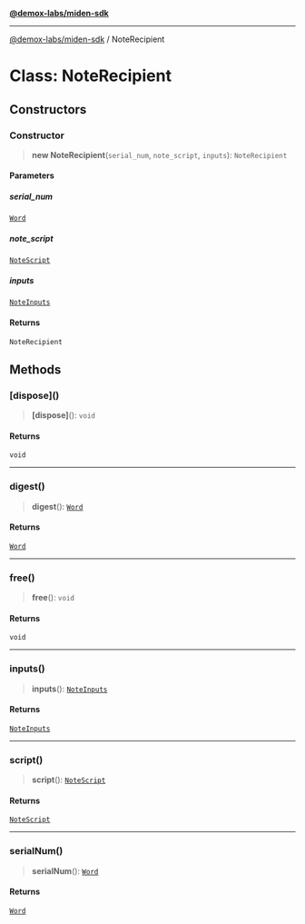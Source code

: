 [**@demox-labs/miden-sdk**](../README.md)

***

[@demox-labs/miden-sdk](../README.md) / NoteRecipient

# Class: NoteRecipient

## Constructors

### Constructor

> **new NoteRecipient**(`serial_num`, `note_script`, `inputs`): `NoteRecipient`

#### Parameters

##### serial\_num

[`Word`](Word.md)

##### note\_script

[`NoteScript`](NoteScript.md)

##### inputs

[`NoteInputs`](NoteInputs.md)

#### Returns

`NoteRecipient`

## Methods

### \[dispose\]()

> **\[dispose\]**(): `void`

#### Returns

`void`

***

### digest()

> **digest**(): [`Word`](Word.md)

#### Returns

[`Word`](Word.md)

***

### free()

> **free**(): `void`

#### Returns

`void`

***

### inputs()

> **inputs**(): [`NoteInputs`](NoteInputs.md)

#### Returns

[`NoteInputs`](NoteInputs.md)

***

### script()

> **script**(): [`NoteScript`](NoteScript.md)

#### Returns

[`NoteScript`](NoteScript.md)

***

### serialNum()

> **serialNum**(): [`Word`](Word.md)

#### Returns

[`Word`](Word.md)
